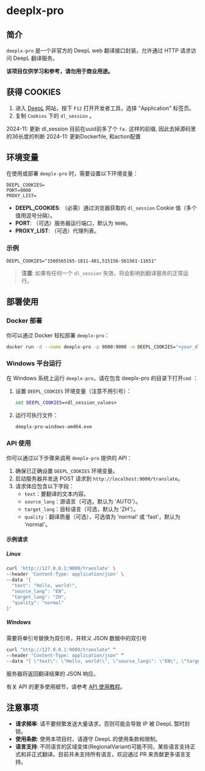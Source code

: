 # deeplx-pro

## 简介

`deeplx-pro` 是一个非官方的 DeepL web 翻译接口封装，允许通过 HTTP 请求访问 DeepL 翻译服务。

**该项目仅供学习和参考，请勿用于商业用途。**

## 获得 COOKIES

1. 进入 [DeepL](https://www.deepl.com) 网站，按下 `F12` 打开开发者工具，选择 "Application" 标签页。
2. 复制 `Cookies` 下的 `dl_session` 。

2024-11: 更新 dl_session 目前在uuid前多了个 `fa.` 这样的前缀, 因此去掉源码里的36长度的判断
2024-11: 更新Dockerfile, 和action配置


## 环境变量

在使用或部署 `deeplx-pro` 时，需要设置以下环境变量：

```plaintext
DEEPL_COOKIES=
PORT=9000
PROXY_LIST=
```

- **DEEPL_COOKIES**: （必需）通过浏览器获取的 `dl_session` Cookie 值（多个值用逗号分隔）。
- **PORT**: （可选）服务器运行端口，默认为 `9000`。
- **PROXY_LIST**: （可选）代理列表。

### 示例

```
DEEPL_COOKIES="1560565165-1811-481,515156-561561-11651"
```

> **注意**: 如果有任何一个 `dl_session` 失效，将会影响到翻译服务的正常运行。

## 部署使用

### Docker 部署

你可以通过 Docker 轻松部署 `deeplx-pro`：

```bash
docker run -d --name deeplx-pro -p 9000:9000 -e DEEPL_COOKIES="<your_dl_session_values>" slk1133/deeplx-pro:latest
```

### Windows 平台运行

在 Windows 系统上运行 `deeplx-pro`，请在包含 deeplx-pro 的目录下打开`cmd` ：

1. 设置 `DEEPL_COOKIES` 环境变量（注意不用引号）：
   ```bat
   set DEEPL_COOKIES=<dl_session_values>
   ```
2. 运行可执行文件：
   ```bat
   deeplx-pro-windows-amd64.exe
   ```

### API 使用

你可以通过以下步骤来调用 `deeplx-pro` 提供的 API：

1. 确保已正确设置 `DEEPL_COOKIES` 环境变量。
2. 启动服务器并发送 POST 请求到 `http://localhost:9000/translate`。
3. 请求体应包含以下字段：
   - `text`：要翻译的文本内容。
   - `source_lang`：源语言（可选，默认为 'AUTO'）。
   - `target_lang`：目标语言（可选，默认为 'ZH'）。
   - `quality`：翻译质量（可选），可选值为 'normal' 或 'fast'，默认为 'normal'。

#### 示例请求

##### Linux

```sh
curl 'http://127.0.0.1:9000/translate' \
--header 'Content-Type: application/json' \
--data '{
  "text": "Hello, world!",
  "source_lang": "EN",
  "target_lang": "ZH",
  "quality": "normal"
}'
```

##### Windows

需要将单引号替换为双引号，并转义 JSON 数据中的双引号

```bat
curl "http://127.0.0.1:9000/translate" ^
--header "Content-Type: application/json" ^
--data "{ \"text\": \"Hello, world!\", \"source_lang\": \"EN\", \"target_lang\": \"ZH\", \"quality\": \"normal\" }"
```

服务器将返回翻译结果的 JSON 响应。

有关 API 的更多使用细节，请参考 [API 使用教程](https://github.com/xiaozhou26/deeplx/blob/main/API.md)。

## 注意事项

- **请求频率**: 请不要频繁发送大量请求，否则可能会导致 IP 被 DeepL 暂时封锁。
- **使用条款**: 使用本项目时，请遵守 DeepL 的使用条款和限制。
- **语言支持**: 不同语言的区域变体(RegionalVariant)可能不同，某些语言支持正式和非正式翻译。目前并未支持所有语言，欢迎通过 PR 来贡献更多语言支持。